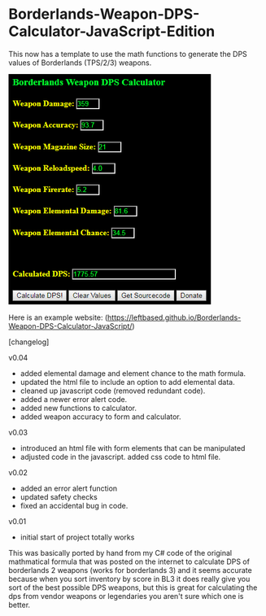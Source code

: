 # Borderlands-Weapon-DPS-Calculator-JavaScript-Edition
This now has a template to use the math functions to generate the DPS values of Borderlands (TPS/2/3) weapons.

![Image of BLWDPSCalc-JS](screen01.png)

Here is an example website: (https://leftbased.github.io/Borderlands-Weapon-DPS-Calculator-JavaScript/)

[changelog]

v0.04<br />
- added elemental damage and element chance to the math formula.
- updated the html file to include an option to add elemental data.
- cleaned up javascript code (removed redundant code).
- added a newer error alert code.
- added new functions to calculator.
- added weapon accuracy to form and calculator.

v0.03<br />
- introduced an html file with form elements that can be manipulated
- adjusted code in the javascript. added css code to html file.

v0.02<br />
- added an error alert function
- updated safety checks
- fixed an accidental bug in code.

v0.01<br />
- initial start of project totally works

This was basically ported by hand from my C# code of the original mathmatical formula that was posted on the internet to calculate DPS of borderlands 2 weapons (works for borderlands 3) and it seems accurate because when you sort inventory by score in BL3 it does really give you sort of the best possible DPS weapons, but this is great for calculating the dps from vendor weapons or legendaries you aren't sure which one is better.
